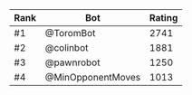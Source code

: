 Rank|Bot|Rating
---|---|---
#1|@ToromBot|2741
#2|@colinbot|1881
#3|@pawnrobot|1250
#4|@MinOpponentMoves|1013
